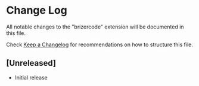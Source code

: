 # Change Log

All notable changes to the "brizercode" extension will be documented in this file.

Check [Keep a Changelog](http://keepachangelog.com/) for recommendations on how to structure this file.

## [Unreleased]

- Initial release